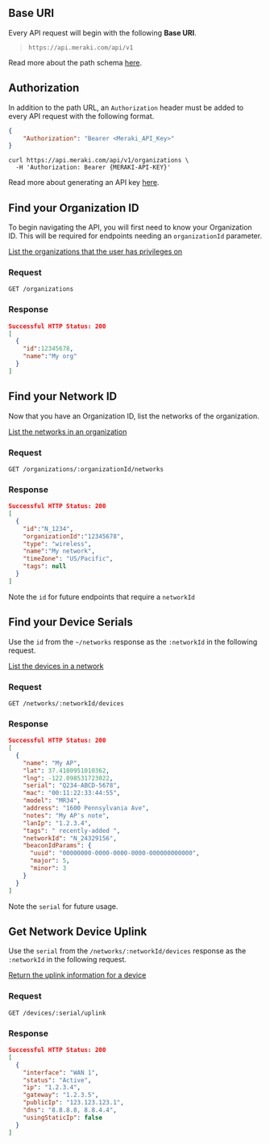## Base URI

Every API request will begin with the following **Base URI**. 

> `https://api.meraki.com/api/v1`

Read more about the path schema [here](PathSchema.md).

## Authorization

In addition to the path URL, an `Authorization` header must be added to every API request with the following format.
 
```json
{
	"Authorization": "Bearer <Meraki_API_Key>"
}
```

```cUrl
curl https://api.meraki.com/api/v1/organizations \
  -H 'Authorization: Bearer {MERAKI-API-KEY}'
```

Read more about generating an API key [here](Authorization.md).

## Find your Organization ID 

To begin navigating the API, you will first need to know your Organization ID. This will be required for endpoints needing an `organizationId` parameter.

[List the organizations that the user has privileges on](##!get-organizations)


### Request
`GET /organizations` 

### Response
```json
Successful HTTP Status: 200
[
  {
    "id":12345678,
    "name":"My org"
  }
]
```

## Find your Network ID

Now that you have an Organization ID, list the networks of the organization. 
 
[List the networks in an organization](##!get-organization-networks)

### Request
`GET /organizations/:organizationId/networks`

### Response
```json
Successful HTTP Status: 200
[
  {
    "id":"N_1234",
    "organizationId":"12345678",
    "type": "wireless",
    "name":"My network",
    "timeZone": "US/Pacific",
    "tags": null
  }
]
```
Note the `id` for future endpoints that require a `networkId`

## Find your Device Serials
 Use the `id` from the `~/networks` response as the `:networkId`  in the following request.
 
[List the devices in a network](##!get-network-devices)

### Request
`GET /networks/:networkId/devices`

### Response
```json
Successful HTTP Status: 200
[
  {
    "name": "My AP",
    "lat": 37.4180951010362,
    "lng": -122.098531723022,
    "serial": "Q234-ABCD-5678",
    "mac": "00:11:22:33:44:55",
    "model": "MR34",
    "address": "1600 Pennsylvania Ave",
    "notes": "My AP's note",
    "lanIp": "1.2.3.4",
    "tags": " recently-added ",
    "networkId": "N_24329156",
    "beaconIdParams": {
      "uuid": "00000000-0000-0000-0000-000000000000",
      "major": 5,
      "minor": 3
    }
  }
]
```
Note the `serial` for future usage.

## Get Network Device Uplink
 Use the `serial` from the `/networks/:networkId/devices` response as the `:networkId`  in the following request.

[Return the uplink information for a device](##!get-network-device-uplink)

### Request
`GET /devices/:serial/uplink`

### Response
```json
Successful HTTP Status: 200
[
  {
    "interface": "WAN 1",
    "status": "Active",
    "ip": "1.2.3.4",
    "gateway": "1.2.3.5",
    "publicIp": "123.123.123.1",
    "dns": "8.8.8.8, 8.8.4.4",
    "usingStaticIp": false
  }
]
```